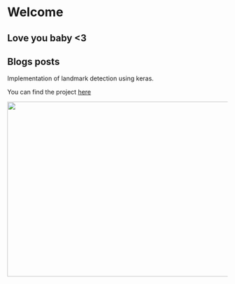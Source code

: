 # Welcome

## Love you baby <3

## Blogs posts
Implementation of landmark detection using keras.

You can find the project [here](https://github.com/ErenO/landmark-detection)


<p align="center">
<img width="900" height="400" src="./images/landmark.png">
</p>
